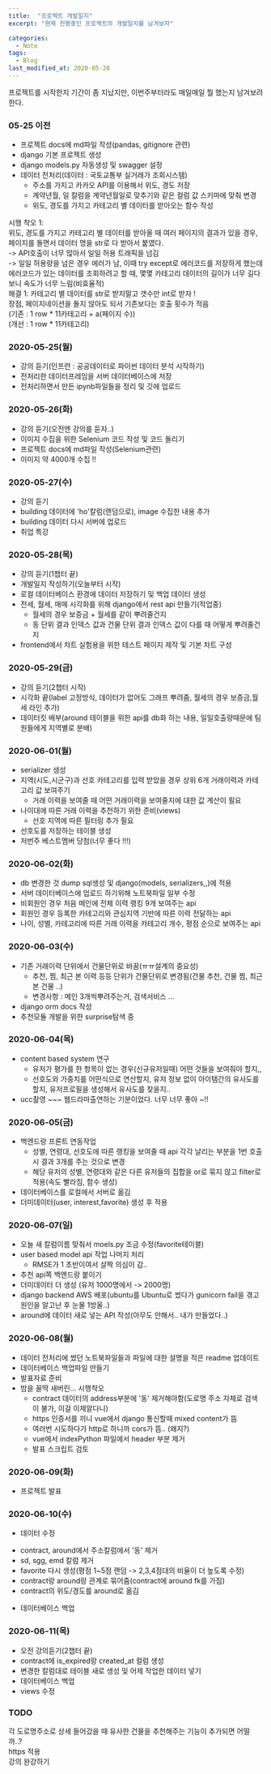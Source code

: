 ```yaml
---
title:  "프로젝트 개발일지"
excerpt: "현재 진행중인 프로젝트의 개발일지를 남겨보자"

categories:
  - Note
tags:
  - Blog
last_modified_at: 2020-05-28
---
```

프로젝트를 시작한지 기간이 좀 지났지만, 이번주부터라도 매일매일 뭘 했는지 남겨보려한다.  
### 05-25 이전  
* 프로젝트 docs에 md파일 작성(pandas, gitignore 관련)
* django 기본 프로젝트 생성  
* django models.py 자동생성 및 swagger 설정  
* 데이터 전처리(데이터 : 국토교통부 실거래가 조회시스템)  
  + 주소를 가지고 카카오 API를 이용해서 위도, 경도 저장  
  + 계약년월, 일 칼럼을 계약년월일로 맞추기와 같은 컬럼 값 스키마에 맞춰 변경  
  + 위도, 경도를 가지고 카테고리 별 데이터를 받아오는 함수 작성  


시행 착오 1:  
위도, 경도를 가지고 카테고리 별 데이터를 받아올 때 여러 페이지의 결과가 있을 경우,  
페이지를 돌면서 데이터 명을 str로 다 받아서 붙였다.  
-> API호출이 너무 많아서 일일 허용 트래픽을 넘김  
-> 일일 허용량을 넘은 경우 에러가 남, 이때 try except로 에러코드를 저장하게 했는데  
에러코드가 있는 데이터를 조회하려고 할 때, 몇몇 카테고리 데이터의 길이가 너무 길다보니 속도가 너무 느림(비효율적)  
해결 1: 카테고리 별 데이터를 str로 받지말고 갯수만 int로 받자 !  
장점, 페이지네이션을 돌지 않아도 되서 기존보다는 호출 횟수가 적음  
  (기존 : 1 row * 11카테고리 + a(페이지 수))  
  (개선 : 1 row * 11카테고리)


### 2020-05-25(월)  
* 강의 듣기(인프런 : 공공데이터로 파이썬 데이터 분석 시작하기)  
* 전처리한 데이터프레임을 서버 데이터베이스에 저장  
* 전처리하면서 만든 ipynb파일들을 정리 및 깃에 업로드  


### 2020-05-26(화)  
* 강의 듣기(오전엔 강의를 듣자..)  
* 이미지 수집을 위한 Selenium 코드 작성 및 코드 돌리기  
* 프로젝트 docs에 md파일 작성(Selenium관련)  
* 이미지 약 4000개 수집 !!  


### 2020-05-27(수)  
* 강의 듣기  
* building 데이터에 'ho'칼럼(랜덤으로), image 수집한 내용 추가  
* building 데이터 다시 서버에 업로드
* 취업 특강  


### 2020-05-28(목)  
* 강의 듣기(1챕터 끝)  
* 개발일지 작성하기(오늘부터 시작)  
* 로컬 데이터베이스 환경에 데이터 저장하기 및 백업 데이터 생성  
* 전세, 월세, 매매 시각화를 위해 django에서 rest api 만들기(작업중)  
  + 월세의 경우 보증금 + 월세를 같이 뿌려줄건지  
  + 동 단위 결과 인덱스 값과 건물 단위 결과 인덱스 값이 다를 때 어떻게 뿌려줄건지  
* frontend에서 차트 실험용을 위한 테스트 페이지 제작 및 기본 차트 구성  


### 2020-05-29(금)  
* 강의 듣기(2챕터 시작)  
* 시각화 끝(label 고정방식, 데이터가 없어도 그래프 뿌려줌, 월세의 경우 보증금,월세 라인 추가)  
* 데이터킷 배부(around 테이블을 위한 api를 db화 하는 내용, 일일호출량때문에 팀원들에게 지역별로 분배)  


### 2020-06-01(월)  
* serializer 생성
* 지역(시도,시군구)과 선호 카테고리를 입력 받았을 경우 상위 6개 거래이력과 카테고리 값 보여주기  
  + 거래 이력을 보여줄 때 어떤 거래이력을 보여줄지에 대한 값 계산이 필요  
* 나이대에 따른 거래 이력을 추천하기 위한 준비(views)  
  + 선호 지역에 따른 필터링 추가 필요  
* 선호도를 저장하는 테이블 생성  
* 저번주 베스트멤버 당첨(너무 좋다 !!!)

### 2020-06-02(화)  
* db 변경한 것 dump sql생성 및 django(models, serializers,,)에 적용  
* 서버 데이터베이스에 업로드 하기위해 노트북파일 일부 수정  
* 비회원인 경우 처음 메인에 전체 이력 랭킹 9개 보여주는 api  
* 회원인 경우 등록한 카테고리와 관심지역 기반에 따른 이력 전달하는 api  
* 나이, 성별, 카테고리에 따른 거래 이력을 카테고리 개수, 평점 순으로 보여주는 api  


### 2020-06-03(수)  
* 기존 거래이력 단위에서 건물단위로 바꿈(ㅠㅠ설계의 중요성)  
  + 추천, 찜, 최근 본 이력 등등 단위가 건물단위로 변경됨(건물 추천, 건물 찜, 최근 본 건물 ..)
  + 변경사항 : 메인 3개씩뿌려주는거, 검색서비스 ...  
* django orm docs 작성  
* 추천모듈 개발을 위한 surprise탐색 중  


### 2020-06-04(목)  
* content based system 연구  
  + 유저가 평가를 한 항목이 없는 경우(신규유저일때) 어떤 것들을 보여줘야 할지,,  
  + 선호도와 가중치를 어떤식으로 연산할지, 유저 정보 없이 아이템간의 유사도를 할지, 유저프로필을 생성해서 유사도를 찾을지..
* ucc촬영 ~~~ 웹드라마출연하는 기분이었다. 너무 너무 좋아 ~!!  


### 2020-06-05(금)  
* 백엔드랑 프론트 연동작업  
  + 성별, 연령대, 선호도에 따른 랭킹을 보여줄 때 api 각각 날리는 부분을 1번 호출 시 결과 3개를 주는 것으로 변경  
  + 해당 유저의 성별, 연령대와 같은 다른 유저들의 집합을 or로 묶지 않고 filter로 적용(속도 빨라짐, 함수 생성)
* 데이터베이스를 로컬에서 서버로 옮김  
* 더미데이터(user, interest,favorite) 생성 후 적용  


### 2020-06-07(일)
* 오늘 새 칼럼이름 맞춰서 moels.py 조금 수정(favorite테이블)  
* user based model api 작업 나머지 처리  
  + RMSE가 1 초반이여서 살짝 의심이 감..  
* 추천 api쪽 백엔드랑 붙이기  
* 더미데이터 더 생성 (유저 1000명에서 -> 2000명)   
* django backend AWS 배포(ubuntu를 Ubuntu로 썼다가 gunicorn fail을 겪고 원인을 알고난 후 눈물 1방울..)    
* around에 데이터 새로 넣는 API 작성(아무도 안해서.. 내가 만들었다..)  

### 2020-06-08(월)  
* 데이터 전처리에 썼던 노트북파일들과 파일에 대한 설명을 적은 readme 업데이트  
* 데이터베이스 백업파일 만들기  
* 발표자료 준비  
* 밤을 꼴딱 새버린... 시행착오  
  + contract 데이터의 address부분에 '동' 제거해야함(도로명 주소 자체로 검색이 불가, 이걸 이제알다니)  
  + https 인증서를 끼니 vue에서 django 통신할때 mixed content가 뜸  
  + 여러번 시도하다가 http로 하니까 cors가 뜸.. (왜지?)  
  + vue에서 indexPython 파일에서 header 부분 제거  
  + 발표 스크립트 검토  

### 2020-06-09(화)  
 * 프로젝트 발표  

### 2020-06-10(수)  
 * 데이터 수정  
  + contract, around에서 주소칼럼에서 '동' 제거  
  + sd, sgg, emd 칼럼 제거  
  + favorite 다시 생성(평점 1~5점 랜덤 -> 2,3,4점대의 비율이 더 높도록 수정)  
  + contract랑 around랑 관계로 묶어줌(contract에 around fk를 가짐)  
  + contract의 위도/경도를 around로 옮김  
* 데이터베이스 백업  

### 2020-06-11(목)  
 * 오전 강의듣기(2챕터 끝)  
 * contract에 is_expired랑 created_at 컬럼 생성  
 * 변경한 칼럼대로 테이블 새로 생성 및 어제 작업한 데이터 넣기  
 * 데이터베이스 백업  
 * views 수정  
 
### TODO  
각 도로명주소로 상세 들어갔을 때 유사한 건물을 추천해주는 기능이 추가되면 어떨까..?  
https 적용  
강의 완강하기  

